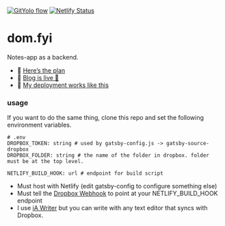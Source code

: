 [![GitYolo flow](https://img.shields.io/badge/Flow-GitYolo-ff69b4)](https://dom.fyi/2019.240) [![Netlify Status](https://api.netlify.com/api/v1/badges/8f857d1f-c68f-424f-a4d2-b473fc4ccddb/deploy-status)](https://app.netlify.com/sites/domfyi/deploys)

# dom.fyi

Notes-app as a backend.

- 🚀 [Here’s the plan]
- 🚀 [Blog is live 🎉]
- 🚀 [My deployment works like this]

### usage

If you want to do the same thing, clone this repo and set the following environment variables.

```
# .env
DROPBOX_TOKEN: string # used by gatsby-config.js -> gatsby-source-dropbox
DROPBOX_FOLDER: string # the name of the folder in dropbox. folder must be at the top level.

NETLIFY_BUILD_HOOK: url # endpoint for build script
```

- Must host with Netlify (edit gatsby-config to configure something else)
- Must tell the [Dropbox Webhook] to point at your NETLIFY_BUILD_HOOK endpoint
- I use [iA Writer] but you can write with any text editor that syncs with Dropbox.

[here’s the plan]: https://dom.fyi/2019.218
[blog is live 🎉]: https://dom.fyi/2019.221
[my deployment works like this]: https://dom.fyi/2019.224
[dropbox webhook]: https://www.dropbox.com/developers/reference/webhooks
[ia writer]: https://ia.net/writer
